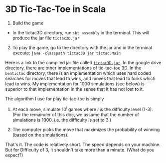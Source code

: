 # 3D Tic-Tac-Toe in Scala

1. Build the game
  - In the tictac3D directory, run `sbt assembly` in the terminal. This will produce the jar file `tictac3D.jar`
2. To play the game, go to the directory with the jar and in the terminal execute:
   `java -classpath tictac3D.jar tictac.Main`

Here is a link to the compiled jar file called [`tictac3D.jar`][drive]. In the google drive directory, there are
other implementations of tic-tac-toe 3D. In the `bentictac` directory, there is an implementation which uses hard
coded searches for moves that lead to wins, and moves that lead to forks which lead to wins. My implementation 
for 1000 simulations (see below) is superior to that implementation in the sense that it has not lost to it.

The algorithm I use for play tic-tac-toe is simply 

1. At each move, simulate 10<sup>i</sup> games where <i>i</i> is the difficulty level (1-3). (For the remainder of this doc, we assume that the number of simulations is 1000. i.e. the difficulty is set to 3.)

2. The computer picks the move that maximizes the probability of winning (based on the simulations).

That's it. The code is relatively short. The speed depends on your machine. But
for Difficulty of 3, it shouldn't take more than a minute. (What do you
expect?)



[drive]: https://drive.google.com/open?id=0B7Ccueiur0BNbllhVExLTEExME0
